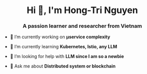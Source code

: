 <h1 align="center">Hi 👋, I'm Hong-Tri Nguyen</h1>
<h3 align="center">A passion learner and researcher from Vietnam</h3>

- 🔭 I’m currently working on **μservice complexity**

- 🌱 I’m currently learning **Kubernetes, Istio, any LLM**

- 🤝 I’m looking for help with **LLM since I am so a newbie**

- 💬 Ask me about **Distributed system or blockchain**

